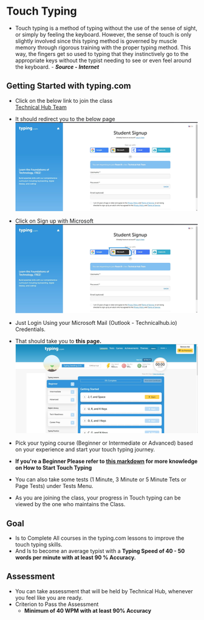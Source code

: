 # Touch Typing

- Touch typing is a method of typing without the use of the sense of sight, or simply by feeling the keyboard. However, the sense of touch is only slightly involved since this typing method is governed by muscle memory through rigorous training with the proper typing method. This way, the fingers get so used to typing that they instinctively go to the appropriate keys without the typist needing to see or even feel around the keyboard.        - ***Source - Internet***

## Getting Started with typing.com

- Click on the below link to join the class <br>
[Technical Hub Team](bit.ly/3Cvgjh3)

- It should redirect you to the below page
![image1](image1.jpg)

- Click on Sign up with Microsoft
![image2](image2.jpg)

- Just Login Using your Microsoft Mail (Outlook - Technicalhub.io) Credentials.
 
- That should take you to **this page.**
![image3](image3.jpg)

- Pick your typing course (Beginner or Intermediate or Advanced) based on your experience and start your touch typing journey.

- **If you're a Beginner Please refer to [this markdown](https://github.com/unstoppableforce96/Touch-Typing/blob/main/touchtyping.md) for more knowledge on How to Start Touch Typing**

- You can also take some tests (1 Minute, 3 Minute or 5 Minute Tets or Page Tests) under Tests Menu.

- As you are joining the class, your progress in Touch typing can be viewed by the one who maintains the Class.


## Goal
- Is to Complete All courses in the typing.com lessons to improve the touch typing skills.
- And Is to become an average typist with a **Typing Speed of 40 - 50 words per minute with at least 90 % Accuracy.**

## Assessment

- You can take assessment that will be held by Technical Hub, whenever you feel like you are ready.
- Criterion to Pass the Assessment
  - **Minimum of 40 WPM with at least 90% Accuracy**
